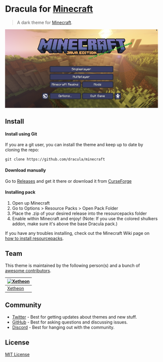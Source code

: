 # Dracula for [Minecraft](https://minecraft.net)

> A dark theme for [Minecraft](https://minecraft.net).

![Screenshot](./screenshot.png)

## Install

#### Install using Git

If you are a git user, you can install the theme and keep up to date by cloning the repo:

    git clone https://github.com/dracula/minecraft

#### Download manually

Go to [Releases](https://github.com/dracula/minecraft/releases) and get it there or download it from [CurseForge](https://www.curseforge.com/minecraft/texture-packs/dracula-ui)

#### Installing pack

1. Open up Minecraft
2. Go to Options > Resource Packs > Open Pack Folder
3. Place the .zip of your desired release into the resourcepacks folder
4. Enable within Minecraft and enjoy! (Note: If you use the colored shulkers addon, make sure it's above the base Dracula pack.)

If you have any troubles installing, check out the Minecraft Wiki page on [how to install resourcepacks](https://minecraft.fandom.com/wiki/Tutorials/Loading_a_resource_pack).


## Team

This theme is maintained by the following person(s) and a bunch of [awesome contributors](https://github.com/dracula/minecraft/graphs/contributors).
 
| [![Xetheon](https://github.com/xetheon.png?size=100)](https://github.com/xetheon) | 
| --------------------------------------------------------------------------------- | 
| [Xetheon](https://github.com/xetheon)                                             |

## Community

- [Twitter](https://twitter.com/draculatheme) - Best for getting updates about themes and new stuff.
- [GitHub](https://github.com/dracula/dracula-theme/discussions) - Best for asking questions and discussing issues.
- [Discord](https://draculatheme.com/discord-invite) - Best for hanging out with the community.

## License

[MIT License](./LICENSE)
